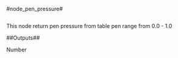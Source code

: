 #node\_pen\_pressure#

![]()

This node return pen pressure from table pen range from 0.0 - 1.0

##Outputs##

Number